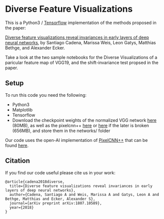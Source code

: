 # Diverse Feature Visualizations

This is a Python3 / [Tensorflow](https://www.tensorflow.org/) implementation of the methods proposed
in the paper:

[Diverse feature visualizations reveal invariances in early layers of deep neural networks](https://arxiv.org/abs/1807.10589),
by Santiago Cadena, Marissa Weis, Leon Gatys, Matthias Bethge, and Alexander Ecker.

Take a look at the two sample notebooks for the Diverse Visualizations of a paricular feature
map of VGG19, and the shift-invariance test propsed in the paper.

## Setup

To run this code you need the following:
- Python3
- Matplotlib
- Tensorflow 
- Download the checkpoint weights of the normalized VGG network [here](https://drive.google.com/open?id=1TvVGf2ClDARfSNfjbHLZLTtgHNe_jLVo) (80MB), as well as the pixelcnn++ [here](http://alpha.openai.com/pxpp.zip) or [here](https://www.dropbox.com/s/we5cltujdlhuxr8/pxpp.zip?dl=0) if the later is broken (656MB),
and store them in the networks/ folder

Our code uses the open-AI implementation of [PixelCNN++](https://openreview.net/pdf?id=BJrFC6ceg)
that can be found [here](https://github.com/openai/pixel-cnn).

## Citation

If you find our code useful please cite us in your work:

```
@article{cadena2018diverse,
  title={Diverse feature visualizations reveal invariances in early layers of deep neural networks},
  author={Cadena, Santiago A and Weis, Marissa A and Gatys, Leon A and Bethge, Matthias and Ecker, Alexander S},
  journal={arXiv preprint arXiv:1807.10589},
  year={2018}
}
```




